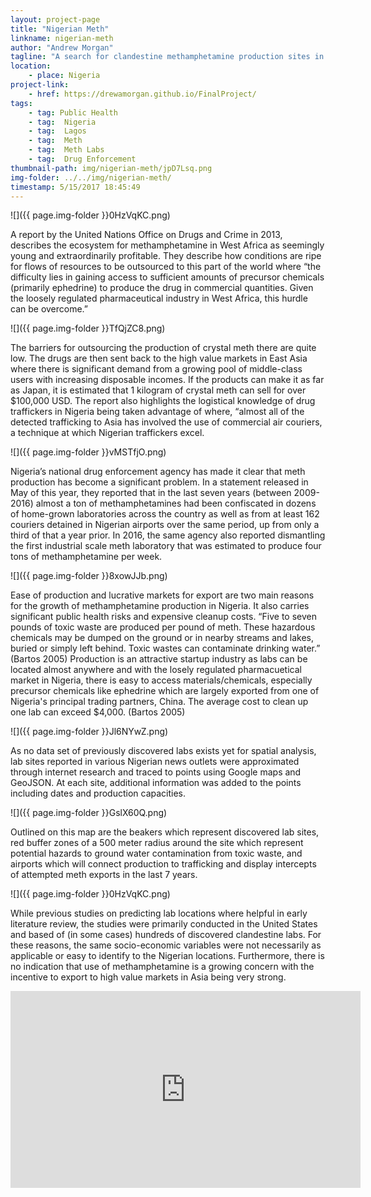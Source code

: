 ```yaml
---
layout: project-page
title: "Nigerian Meth"
linkname: nigerian-meth
author: "Andrew Morgan"
tagline: "A search for clandestine methamphetamine production sites in Nigeria"
location:
    - place: Nigeria
project-link:
    - href: https://drewamorgan.github.io/FinalProject/
tags:
    - tag: Public Health
    - tag:  Nigeria
    - tag:  Lagos
    - tag:  Meth
    - tag:  Meth Labs
    - tag:  Drug Enforcement
thumbnail-path: img/nigerian-meth/jpD7Lsq.png
img-folder: ../../img/nigerian-meth/
timestamp: 5/15/2017 18:45:49
---
```

![]({{ page.img-folder }}0HzVqKC.png)

A report by the United Nations Office on Drugs and Crime in 2013, describes the ecosystem for methamphetamine in West Africa as seemingly young and extraordinarily profitable. They describe how conditions are ripe for flows of resources to be outsourced to this part of the world where “the difficulty lies in gaining access to sufficient amounts of precursor chemicals (primarily ephedrine) to produce the drug in commercial quantities. Given the loosely regulated pharmaceutical industry in West Africa, this hurdle can be overcome.”

![]({{ page.img-folder }}TfQjZC8.png)

The barriers for outsourcing the production of crystal meth there are quite low. The drugs are then sent back to the high value markets in East Asia where there is significant demand from a growing pool of middle-class users with increasing disposable incomes. If the products can make it as far as Japan, it is estimated that 1 kilogram of crystal meth can sell for over $100,000 USD. The report also highlights the logistical knowledge of drug traffickers in Nigeria being taken advantage of where, “almost all of the detected trafficking to Asia has involved the use of commercial air couriers, a technique at which Nigerian traffickers excel.

![]({{ page.img-folder }}vMSTfjO.png)

Nigeria’s national drug enforcement agency has made it clear that meth production has become a significant problem. In a statement released in May of this year, they reported that in the last seven years (between 2009-2016) almost a ton of methamphetamines had been confiscated in dozens of home-grown laboratories across the country as well as from at least 162 couriers detained in Nigerian airports over the same period, up from only a third of that a year prior. In 2016, the same agency also reported dismantling the first industrial scale meth laboratory that was estimated to produce four tons of methamphetamine per week.

![]({{ page.img-folder }}8xowJJb.png)

Ease of production and lucrative markets for export are two main reasons for the growth of methamphetamine production in Nigeria. It also carries significant public health risks and expensive cleanup costs. “Five to seven pounds of toxic waste are produced per pound of meth. These hazardous chemicals may be dumped on the ground or in nearby streams and lakes, buried or simply left behind. Toxic wastes can contaminate drinking water.” (Bartos 2005)  Production is an attractive startup industry as labs can be located almost anywhere and with the losely regulated pharmacuetical market in Nigeria, there is easy to access materials/chemicals, especially precursor chemicals like ephedrine which are largely exported from one of Nigeria's principal trading partners, China. The average cost to clean up one lab can exceed $4,000. (Bartos 2005)


![]({{ page.img-folder }}Jl6NYwZ.png)

As no data set of previously discovered labs exists yet for spatial analysis, lab sites reported in various Nigerian news outlets were approximated through internet research and traced to points using Google maps and GeoJSON. At each site, additional information was added to the points including dates and production capacities.

![]({{ page.img-folder }}GslX60Q.png)

Outlined on this map are the beakers which represent discovered lab sites, red buffer zones of a 500 meter radius around the site which represent potential hazards to ground water contamination from toxic waste, and airports which will connect production to trafficking and display intercepts of attempted meth exports in the last 7 years.

![]({{ page.img-folder }}0HzVqKC.png)

While previous studies on predicting lab locations where helpful in early literature review, the studies were primarily conducted in the United States and based of (in some cases) hundreds of discovered clandestine labs. For these reasons, the same socio-economic variables were not necessarily as applicable or easy to identify to the Nigerian locations. Furthermore, there is no indication that use of methamphetamine is a growing concern with the incentive to export to high value markets in Asia being very strong. 

<iframe width="560" height="315" src="https://www.youtube.com/embed/dBuYMhDtQxo" frameborder="0" allowfullscreen></iframe>
